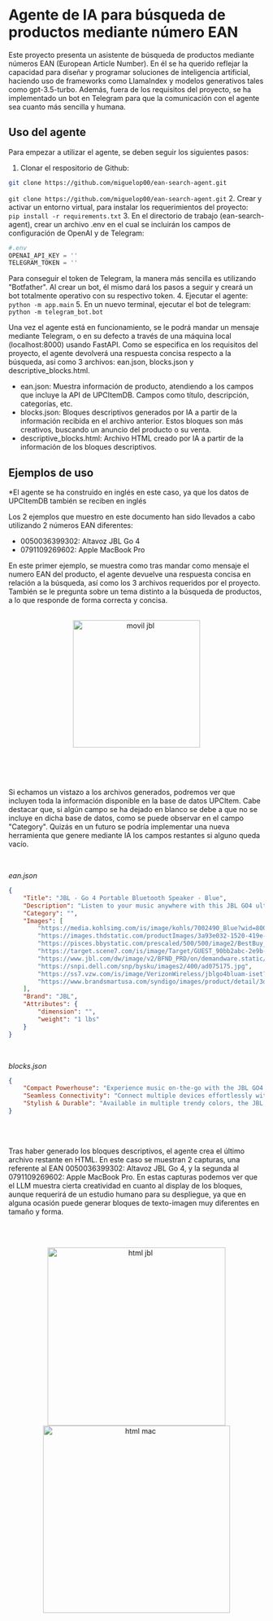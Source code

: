 # Agente de IA para búsqueda de productos mediante número EAN

Este proyecto presenta un asistente de búsqueda de productos mediante números EAN (European Article Number). En él se ha querido reflejar la capacidad para diseñar y programar soluciones de inteligencia artificial, haciendo uso de frameworks como LlamaIndex y modelos generativos tales como gpt-3.5-turbo. Además, fuera de los requisitos del proyecto, se ha implementado un bot en Telegram para que la comunicación con el agente sea cuanto más sencilla y humana.

## Uso del agente

Para empezar a utilizar el agente, se deben seguir los siguientes pasos:
1. Clonar el respositorio de Github:
```bash
git clone https://github.com/miguelop00/ean-search-agent.git
```
 `git clone https://github.com/miguelop00/ean-search-agent.git`
2. Crear y activar un entorno virtual, para instalar los requerimientos del proyecto: <br> `pip install -r requirements.txt`
3. En el directorio de trabajo (ean-search-agent), crear un archivo .env en el cual se incluirán los campos de configuración de OpenAI y de Telegram:
   ```python
   #.env
   OPENAI_API_KEY = ''
   TELEGRAM_TOKEN = ''
   ```
   Para conseguir el token de Telegram, la manera más sencilla es utilizando "Botfather". Al crear un bot, él mismo dará los pasos a seguir y creará un bot totalmente operativo con su respectivo token.
4. Ejecutar el agente: `python -m app.main`
5. En un nuevo terminal, ejecutar el bot de telegram: `python -m telegram_bot.bot`

Una vez el agente está en funcionamiento, se le podrá mandar un mensaje mediante Telegram, o en su defecto a través de una máquina local (localhost:8000) usando FastAPI. Como se especifica en los requisitos del proyecto, el agente devolverá una respuesta concisa respecto a la búsqueda, así como 3 archivos: ean.json, blocks.json y descriptive_blocks.html.

- ean.json: Muestra información de producto, atendiendo a los campos que incluye la API de UPCItemDB. Campos como título, descripción, categorías, etc.
- blocks.json: Bloques descriptivos generados por IA a partir de la información recibida en el archivo anterior. Estos bloques son más creativos, buscando un anuncio del producto o su venta.
- descriptive_blocks.html: Archivo HTML creado por IA a partir de la información de los bloques descriptivos.


## Ejemplos de uso
*El agente se ha construido en inglés en este caso, ya que los datos de UPCItemDB también se reciben en inglés

Los 2 ejemplos que muestro en este documento han sido llevados a cabo utilizando 2 números EAN diferentes:
- 0050036399302: Altavoz JBL Go 4
- 0791109269602: Apple MacBook Pro

En este primer ejemplo, se muestra como tras mandar como mensaje el numero EAN del producto, el agente devuelve una respuesta concisa en relación a la búsqueda, así como los 3 archivos requeridos por el proyecto. También se le pregunta sobre un tema distinto a la búsqueda de productos, a lo que responde de forma correcta y concisa.
<br><br>
<div align="center">
  <figure>
     <img src="https://github.com/user-attachments/assets/28c780d1-3f79-4a3c-aab9-26a0ee2765b5" alt="movil jbl" width="250"/>
  </figure>
</div>
<br><br><br>

Si echamos un vistazo a los archivos generados, podremos ver que incluyen toda la información disponible en la base de datos UPCItem. Cabe destacar que, si algún campo se ha dejado en blanco se debe a que no se incluye en dicha base de datos, como se puede observar en el campo "Category". Quizás en un futuro se podría implementar una nueva herramienta que genere mediante IA los campos restantes si alguno queda vacío.

<br>

*ean.json*

```json
{
    "Title": "JBL - Go 4 Portable Bluetooth Speaker - Blue",
    "Description": "Listen to your music anywhere with this JBL GO4 ultra-portable Bluetooth speaker.FEATURES Fits into the palm of your hand Waterproof and dustproof design Multi-speaker connection by Auracast JBL Portable APPWHAT'S INCLUDED JBL GO4, USB Type C Cable, quick start guide, warranty cardDETAILS 3\"H x 3.7\"W x 1.7\"D Weight: 0.42 lbs. Rechargeable lithium ion battery Battery life: up to 7 hours Battery charge time: 3 hours Wireless: Bluetooth 5.3 Wireless range: up to 800 ft. Speaker side: 1.75-in. Water resistant up to 1 meter Manufacturer's 1-year limited warranty: For warranty information please click here Model no. JBLGO4BLUAM, JBLGO4WHTAM, JBLGO4PURAM, JBLGO4BLKAM, JBLGO4SQUADAM, JBLGO4REDAM Imported WARNING: This product may contain a chemical known to the state of California to cause cancer, birth defects or other reproductive harm. For more information go to www.P65Warnings.ca.gov. Gift Givers: This item ships in its original packaging. If intended as a gift, the packaging may reveal the contents. Size: One S",
    "Category": "",
    "Images": [
        "https://media.kohlsimg.com/is/image/kohls/7002490_Blue?wid=800&hei=800&op_sharpen=1",
        "https://images.thdstatic.com/productImages/3a93e032-1520-419e-9198-1450294591ab/svn/blue-jbl-portable-audio-video-jblgo4bluam-64_1000.jpg",
        "https://pisces.bbystatic.com/prescaled/500/500/image2/BestBuy_US/images/products/6583/6583088_sd.jpg",
        "https://target.scene7.com/is/image/Target/GUEST_90bb2abc-2e9b-46af-9f9f-a945bc61e2d9?wid=1000&hei=1000",
        "https://www.jbl.com/dw/image/v2/BFND_PRD/on/demandware.static/-/Sites-masterCatalog_Harman/default/dw3839dbd9/JBL_GO_4_HERO_BLUE_48170_x6.png?sw=1600&sh=1600&sm=fit",
        "https://snpi.dell.com/snp/bysku/images2/400/ad075175.jpg",
        "https://ss7.vzw.com/is/image/VerizonWireless/jblgo4bluam-iset?wid=700&hei=700&fmt=webp",
        "https://www.brandsmartusa.com/syndigo/images/product/detail/3d7467de-74ad-471f-9942-b948c3f00791.webp"
    ],
    "Brand": "JBL",
    "Attributes": {
        "dimension": "",
        "weight": "1 lbs"
    }
}
```
<br>

*blocks.json*

```json
{
    "Compact Powerhouse": "Experience music on-the-go with the JBL GO4 portable Bluetooth speaker. Ultra-portable, waterproof, and dustproof design for outdoor adventures.Multi-speaker connection for an immersive sound experience. Rechargeable battery with up to 7 hours of playtime.",
    "Seamless Connectivity": "Connect multiple devices effortlessly with Auracast technology. Use the JBL Portable APP for customized settings. Bluetooth 5.3 for seamless wireless connectivity up to 800 ft. Enjoy crystal-clear sound quality in a compact size.",
    "Stylish & Durable": "Available in multiple trendy colors, the JBL GO4 is a stylish accessory for any occasion. Water-resistant and built to last, this speaker is perfect for both indoor and outdoor use. Compact yet powerful sound performance."
}
```

<br><br>

Tras haber generado los bloques descriptivos, el agente crea el último archivo restante en HTML. En este caso se muestran 2 capturas, una referente al EAN 0050036399302: Altavoz JBL Go 4, y la segunda al 0791109269602: Apple MacBook Pro. En estas capturas podemos ver que el LLM muestra cierta creatividad en cuanto al display de los bloques, aunque requerirá de un estudio humano para su despliegue, ya que en alguna ocasión puede generar bloques de texto-imagen muy diferentes en tamaño y forma.

<br><br>
<div align="center">
  <figure>
     <img src="https://github.com/user-attachments/assets/4782478a-60fb-4737-bfa4-7e86d99d7245" alt="html jbl" width="350"/>
     <img src="https://github.com/user-attachments/assets/af9772d7-6416-47f6-b4cc-582a63e071e5" alt="html mac" width="368"/>
  </figure>
</div>
<br><br><br>

